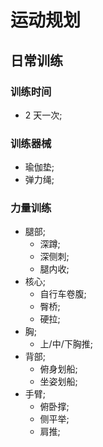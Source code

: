 # 运动规划

## 日常训练

### 训练时间

- 2 天一次;

### 训练器械

- 瑜伽垫;
- 弹力绳;

### 力量训练

- 腿部;
  - 深蹲;
  - 深侧刺;
  - 腿内收;
- 核心;
  - 自行车卷腹;
  - 臀桥;
  - 硬拉;
- 胸;
  - 上/中/下胸推;
- 背部;
  - 俯身划船;
  - 坐姿划船;
- 手臂;
  - 俯卧撑;
  - 侧平举;
  - 肩推;
